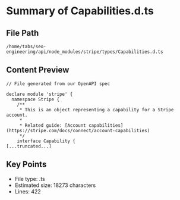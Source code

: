 # Summary of Capabilities.d.ts
  
## File Path
`/home/tabs/seo-engineering/api/node_modules/stripe/types/Capabilities.d.ts`

## Content Preview
```
// File generated from our OpenAPI spec

declare module 'stripe' {
  namespace Stripe {
    /**
     * This is an object representing a capability for a Stripe account.
     *
     * Related guide: [Account capabilities](https://stripe.com/docs/connect/account-capabilities)
     */
    interface Capability {
[...truncated...]
```

## Key Points
- File type: .ts
- Estimated size: 18273 characters
- Lines: 422
